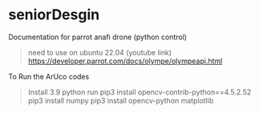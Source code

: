 # seniorDesgin

Documentation for parrot anafi drone (python control) 
> need to use on ubuntu 22.04
> (youtube link)
https://developer.parrot.com/docs/olympe/olympeapi.html

To Run the ArUco codes
> Install 3.9 python
> run pip3 install opencv-contrib-python==4.5.2.52
> pip3 install numpy
> pip3 install opencv-python matplotlib
> 
